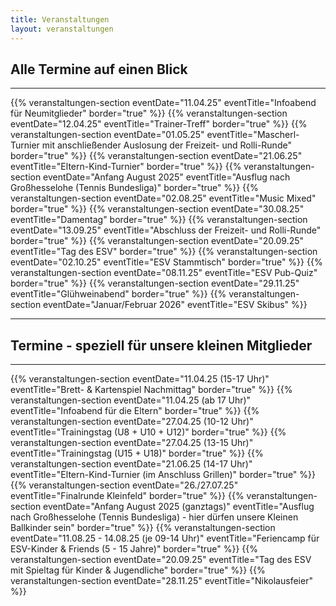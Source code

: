 ```yaml
---
title: Veranstaltungen
layout: veranstaltungen
---
```


## Alle Termine auf einen Blick

<hr />

{{% veranstaltungen-section eventDate="11.04.25" eventTitle="Infoabend für Neumitglieder" border="true" %}}
{{% veranstaltungen-section eventDate="12.04.25" eventTitle="Trainer-Treff" border="true" %}}
{{% veranstaltungen-section eventDate="01.05.25" eventTitle="Mascherl-Turnier mit anschließender Auslosung der Freizeit- und Rolli-Runde" border="true" %}}
{{% veranstaltungen-section eventDate="21.06.25" eventTitle="Eltern-Kind-Turnier" border="true" %}}
{{% veranstaltungen-section eventDate="Anfang August 2025" eventTitle="Ausflug nach Großhesselohe (Tennis Bundesliga)" border="true" %}}
{{% veranstaltungen-section eventDate="02.08.25" eventTitle="Music Mixed" border="true" %}}
{{% veranstaltungen-section eventDate="30.08.25" eventTitle="Damentag" border="true" %}}
{{% veranstaltungen-section eventDate="13.09.25" eventTitle="Abschluss der Freizeit- und Rolli-Runde" border="true" %}}
{{% veranstaltungen-section eventDate="20.09.25" eventTitle="Tag des ESV" border="true" %}}
{{% veranstaltungen-section eventDate="02.10.25" eventTitle="ESV Stammtisch" border="true" %}}
{{% veranstaltungen-section eventDate="08.11.25" eventTitle="ESV Pub-Quiz" border="true" %}}
{{% veranstaltungen-section eventDate="29.11.25" eventTitle="Glühweinabend" border="true" %}}
{{% veranstaltungen-section eventDate="Januar/Februar 2026" eventTitle="ESV Skibus" %}}

<hr />

## Termine - speziell für unsere kleinen Mitglieder

<hr />

{{% veranstaltungen-section eventDate="11.04.25 (15-17 Uhr)" eventTitle="Brett- & Kartenspiel Nachmittag" border="true" %}}
{{% veranstaltungen-section eventDate="11.04.25 (ab 17 Uhr)" eventTitle="Infoabend für die Eltern" border="true" %}}
{{% veranstaltungen-section eventDate="27.04.25 (10-12 Uhr)" eventTitle="Trainingstag (U8 + U10 + U12)" border="true" %}}
{{% veranstaltungen-section eventDate="27.04.25 (13-15 Uhr)" eventTitle="Trainingstag (U15 + U18)" border="true" %}}
{{% veranstaltungen-section eventDate="21.06.25 (14-17 Uhr)" eventTitle="Eltern-Kind-Turnier (im Anschluss Grillen)" border="true" %}}
{{% veranstaltungen-section eventDate="26./27.07.25" eventTitle="Finalrunde Kleinfeld" border="true" %}}
{{% veranstaltungen-section eventDate="Anfang August 2025 (ganztags)" eventTitle="Ausflug nach Großhesselohe (Tennis Bundesliga) - hier dürfen unsere Kleinen Ballkinder sein" border="true" %}}
{{% veranstaltungen-section eventDate="11.08.25 - 14.08.25 (je 09-14 Uhr)" eventTitle="Feriencamp für ESV-Kinder & Friends (5 - 15 Jahre)" border="true" %}}
{{% veranstaltungen-section eventDate="20.09.25" eventTitle="Tag des ESV mit Spieltag für Kinder & Jugendliche" border="true" %}}
{{% veranstaltungen-section eventDate="28.11.25" eventTitle="Nikolausfeier" %}}
